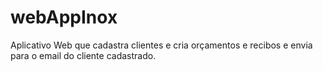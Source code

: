 # webAppInox
Aplicativo Web que cadastra clientes e cria orçamentos e recibos e envia para o email do cliente cadastrado.

